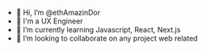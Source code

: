- 👋 Hi, I’m @ethAmazinDor
- 👀 I'm a UX Engineer 
- 🌱 I’m currently learning Javascript, React, Next.js
- 💞️ I’m looking to collaborate on any project web related 


<!---
ethAmazinDor/ethAmazinDor is a ✨ special ✨ repository because its `README.md` (this file) appears on your GitHub profile.
You can click the Preview link to take a look at your changes.
--->
